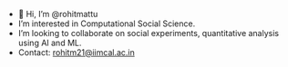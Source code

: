 - 👋 Hi, I’m @rohitmattu
-  I’m interested in Computational Social Science.
-  I’m looking to collaborate on social experiments, quantitative analysis using AI and ML.
-  Contact: rohitm21@iimcal.ac.in
